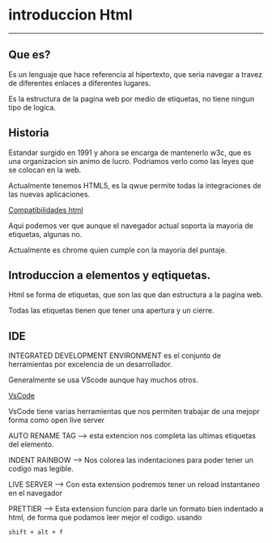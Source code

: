 # introduccion Html

---

## Que es? 

Es un lenguaje que hace referencia al hipertexto, que seria navegar a travez de diferentes enlaces a diferentes lugares. 

Es la estructura de la pagina web por medio de etiquetas, no tiene ningun tipo de logica. 

## Historia 

Estandar surgido en 1991 y ahora se encarga de mantenerlo w3c, que es una organizacion sin animo de lucro. Podriamos verlo como las leyes que se colocan en la web.

Actualmente tenemos HTML5, es la qwue permite todas la integraciones de las nuevas aplicaciones. 

[Compatibilidades html](https://html5test.com/)

Aqui podemos ver que aunque el navegador actual soporta la mayoria de etiquetas, algunas no. 

Actualmente es chrome quien cumple con la mayoria del puntaje. 

## Introduccion a elementos y eqtiquetas.

 Html se forma de etiquetas, que son las que dan estructura a la pagina web. 

 <p></p> Todas las etiquetas tienen que tener una apertura y un cierre. 

## IDE

INTEGRATED DEVELOPMENT ENVIRONMENT es el conjunto de herramientas por excelencia de un desarrollador. 

Generalmente se usa VScode aunque hay muchos otros. 

[VsCode](https://code.visualstudio.com/)

VsCode tiene varias herramientas que nos permiten trabajar de una mejopr forma como open live server

AUTO RENAME TAG --> esta extencion nos completa las ultimas etiquetas del elemento. 

INDENT RAINBOW --> Nos colorea las indentaciones para poder tener un codigo mas legible. 

LIVE SERVER --> Con esta extension podremos tener un reload instantaneo en el navegador 

PRETTIER --> Esta extension funcion para darle un formato bien indentado a html, de forma que podamos leer mejor el codigo. usando

    shift + alt + f

    